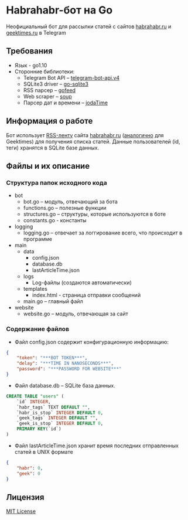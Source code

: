 # Habrahabr-бот на Go #

Неофициальный бот для рассылки статей с сайтов [habrahabr.ru](https://habrahabr.ru/) и [geektimes.ru](https://geektimes.ru/) в Telegram

## Требования ##

* Язык - go1.10
* Сторонние библиотеки:
	* Telegram Bot API – [telegram-bot-api.v4](http://gopkg.in/telegram-bot-api.v4)
	* SQLite3 driver – [go-sqlite3](https://github.com/mattn/go-sqlite3)
	* RSS парсер – [gofeed](https://github.com/mmcdole/gofeed)
	* Web scraper – [soup](https://github.com/anaskhan96/soup)
	* Парсер дат и времени – [jodaTime](https://github.com/vjeantet/jodaTime)

## Информация о работе ##

Бот использует [RSS-ленту](https://habrahabr.ru/rss/all) сайта [habrahabr.ru](https://habrahabr.ru/) ([аналогично](https://geektimes.ru/rss/all/) для Geektimes) для получения списка статей. Данные пользователей (id, теги) хранятся в SQLite базе данных.

## Файлы и их описание ##

### Структура папок исходного кода ###

* bot
	* bot.go – модуль, отвечающий за бота
	* functions.go – полезные функции
	* structures.go – структуры, которые используются в боте
	* constants.go - константы
* logging
	* logging.go – отвечает за логгирование всего, что происходит в программе
* main
	* data
		* config.json
		* database.db
		* lastArticleTime.json
	* logs
		* Log-файлы (создаются автоматически)
	* templates
		* index.html - страница отправки сообщений
	* main.go – главный файл
* website
	* website.go – модуль, отвечающая за сайт

### Содержание файлов ###

* Файл config.json содержит конфигурационную информацию:

```json
{
	"token": "***BOT TOKEN***",
	"delay": "***TIME IN NANOSECONDS***",
	"password": "***PASSWORD FOR WEBSITE***"
}
```

* Файл database.db – SQLite база данных.

```sql
CREATE TABLE "users" (
	`id` INTEGER,
	`habr_tags` TEXT DEFAULT "",
	`habr_is_stop` INTEGER DEFAULT 0,
	`geek_tags` INTEGER DEFAULT "",
	`geek_is_stop` INTEGER DEFAULT 0,
	PRIMARY KEY(`id`)
)
```

* Файл lastArticleTime.json хранит время последних отправленных статей в UNIX формате

```json
{
	"habr": 0,
	"geek": 0
}
```

## Лицензия ##

[MIT License](LICENSE)